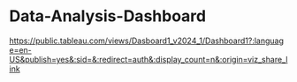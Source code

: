 # Data-Analysis-Dashboard
https://public.tableau.com/views/Dasboard1_v2024_1/Dashboard1?:language=en-US&publish=yes&:sid=&:redirect=auth&:display_count=n&:origin=viz_share_link

